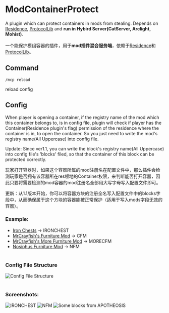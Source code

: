 # ModContainerProtect
A plugin which can protect containers in mods from stealing.  Depends on [Residence](https://github.com/Zrips/Residence), [ProtocolLib](https://github.com/dmulloy2/ProtocolLib) and **run in Hybird Server(CatServer, Arclight, Mohist)**.<br><br>
一个能保护模组容器的插件，用于**mod插件混合服务端**，依赖于[Residence](https://github.com/Zrips/Residence)和[ProtocolLib](https://github.com/dmulloy2/ProtocolLib)。

## Command

```
/mcp reload
```
  reload config

## Config
When player is opening a container, if the registry name of the mod which this container belongs to, is in config file, plugin will check if player has the Container(Residence plugin's flag) permission of the residence where the container is in, to open the container. So you just need to write the mod's registry name(All Uppercase) into config file.<br>

Update: Since ver1.1, you can write the block's registry name(All Uppercase) into config file's 'blocks' filed, so that the container of this block can be protected correctly.<br>

玩家打开容器时，如果这个容器所属的mod注册名在配置文件中，那么插件会检测玩家是否拥有该容器所在res领地的Container权限，来判断能否打开容器，因此只要将需要检测的mod容器的mod注册名全部用大写字母写入配置文件即可。<br>

更新：从1.1版本开始，你可以将容器方块的注册全名写入配置文件中的blocks字段中，从而确保属于这个方块的容器能被正常保护（适用于写入mods字段无效的容器）。



### Example:
- [Iron Chests](https://github.com/progwml6/ironchest) -> IRONCHEST
- [MrCrayfish's Furniture Mod](https://github.com/MrCrayfish/MrCrayfishFurnitureMod) -> CFM
- [MrCrayfish's More Furniture Mod](https://github.com/MrCrayfish/MrCrayfishMoreFurnitureMod) -> MORECFM
- [Nosiphus Furniture Mod](https://github.com/Nosiphus/nosiphus-furniture-mod) -> NFM
<br><br>
### Config File Structure
![Config File Structure](https://5pw.net/i/2025/05/27/68354a0cd55e3.png)
<br><br>
### Screenshots:
![IRONCHEST](https://pic.nanodesu.net/i/2024/10/10/6706cf1643b29.png)
![NFM](https://pic.nanodesu.net/i/2024/10/10/6706cece4e614.png)
![Some blocks from APOTHEOSIS](https://5pw.net/i/2025/05/27/68354a5d47612.png)
